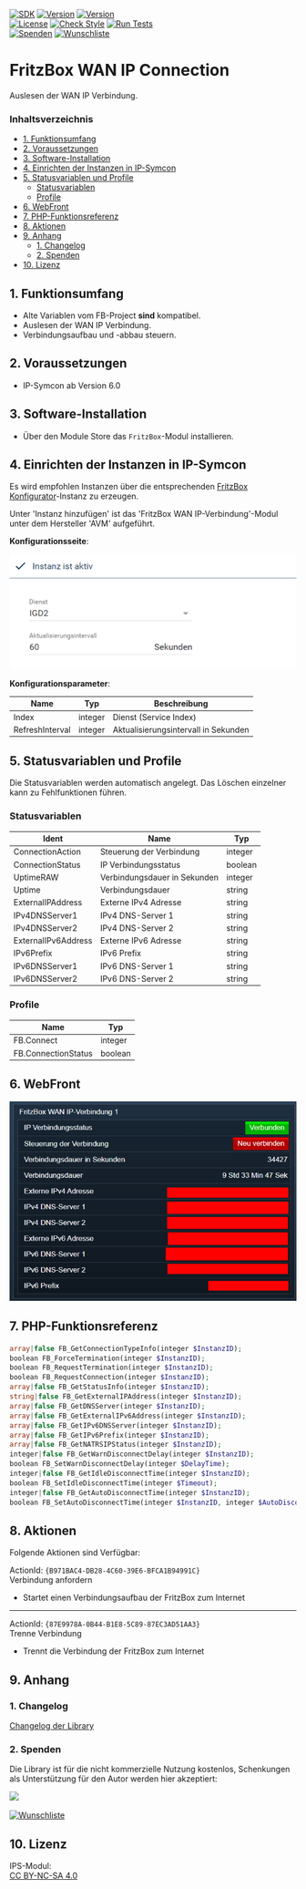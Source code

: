 [![SDK](https://img.shields.io/badge/Symcon-PHPModul-red.svg)](https://www.symcon.de/service/dokumentation/entwicklerbereich/sdk-tools/sdk-php/)
[![Version](https://img.shields.io/badge/Modul%20version-0.80-blue.svg)]()
[![Version](https://img.shields.io/badge/Symcon%20Version-6.0%20%3E-green.svg)](https://www.symcon.de/de/service/dokumentation/installation/migrationen/v60-v61-q1-2022/)  
[![License](https://img.shields.io/badge/License-CC%20BY--NC--SA%204.0-green.svg)](https://creativecommons.org/licenses/by-nc-sa/4.0/)
[![Check Style](https://github.com/Nall-chan/FritzBox/workflows/Check%20Style/badge.svg)](https://github.com/Nall-chan/FritzBox/actions) [![Run Tests](https://github.com/Nall-chan/FritzBox/workflows/Run%20Tests/badge.svg)](https://github.com/Nall-chan/FritzBox/actions)  
[![Spenden](https://www.paypalobjects.com/de_DE/DE/i/btn/btn_donate_SM.gif)](#2-spenden)
[![Wunschliste](https://img.shields.io/badge/Wunschliste-Amazon-ff69fb.svg)](#2-spenden)  

# FritzBox WAN IP Connection <!-- omit in toc -->
Auslesen der WAN IP Verbindung.  

### Inhaltsverzeichnis <!-- omit in toc -->

- [1. Funktionsumfang](#1-funktionsumfang)
- [2. Voraussetzungen](#2-voraussetzungen)
- [3. Software-Installation](#3-software-installation)
- [4. Einrichten der Instanzen in IP-Symcon](#4-einrichten-der-instanzen-in-ip-symcon)
- [5. Statusvariablen und Profile](#5-statusvariablen-und-profile)
  - [Statusvariablen](#statusvariablen)
  - [Profile](#profile)
- [6. WebFront](#6-webfront)
- [7. PHP-Funktionsreferenz](#7-php-funktionsreferenz)
- [8. Aktionen](#8-aktionen)
- [9. Anhang](#9-anhang)
  - [1. Changelog](#1-changelog)
  - [2. Spenden](#2-spenden)
- [10. Lizenz](#10-lizenz)

## 1. Funktionsumfang

* Alte Variablen vom FB-Project **sind** kompatibel.  
* Auslesen der WAN IP Verbindung.  
* Verbindungsaufbau und -abbau steuern.  

## 2. Voraussetzungen

- IP-Symcon ab Version 6.0

## 3. Software-Installation

* Über den Module Store das `FritzBox`-Modul installieren.


## 4. Einrichten der Instanzen in IP-Symcon

 Es wird empfohlen Instanzen über die entsprechenden [FritzBox Konfigurator](../FritzBox%20Configurator/README.md)-Instanz zu erzeugen.  
 
 Unter 'Instanz hinzufügen' ist das 'FritzBox WAN IP-Verbindung'-Modul unter dem Hersteller 'AVM' aufgeführt.

__Konfigurationsseite__:

![Config](imgs/config.png)  

__Konfigurationsparameter__:  

| Name            | Typ     | Beschreibung                         |
| --------------- | ------- | ------------------------------------ |
| Index           | integer | Dienst (Service Index)               |
| RefreshInterval | integer | Aktualisierungsintervall in Sekunden |

## 5. Statusvariablen und Profile

Die Statusvariablen werden automatisch angelegt. Das Löschen einzelner kann zu Fehlfunktionen führen.

### Statusvariablen

| Ident               | Name                         | Typ     |
| ------------------- | ---------------------------- | ------- |
| ConnectionAction    | Steuerung der Verbindung     | integer |
| ConnectionStatus    | IP Verbindungsstatus         | boolean |
| UptimeRAW           | Verbindungsdauer in Sekunden | integer |
| Uptime              | Verbindungsdauer             | string  |
| ExternalIPAddress   | Externe IPv4 Adresse         | string  |
| IPv4DNSServer1      | IPv4 DNS-Server 1            | string  |
| IPv4DNSServer2      | IPv4 DNS-Server 2            | string  |
| ExternalIPv6Address | Externe IPv6 Adresse         | string  |
| IPv6Prefix          | IPv6 Prefix                  | string  |
| IPv6DNSServer1      | IPv6 DNS-Server 1            | string  |
| IPv6DNSServer2      | IPv6 DNS-Server 2            | string  |

### Profile

| Name                | Typ     |
| ------------------- | ------- |
| FB.Connect          | integer |
| FB.ConnectionStatus | boolean |

## 6. WebFront

![WebFront](imgs/webfront.png)  

## 7. PHP-Funktionsreferenz

```php
array|false FB_GetConnectionTypeInfo(integer $InstanzID);
boolean FB_ForceTermination(integer $InstanzID);
boolean FB_RequestTermination(integer $InstanzID);
boolean FB_RequestConnection(integer $InstanzID);
array|false FB_GetStatusInfo(integer $InstanzID);
string|false FB_GetExternalIPAddress(integer $InstanzID);
array|false FB_GetDNSServer(integer $InstanzID);
array|false FB_GetExternalIPv6Address(integer $InstanzID);
array|false FB_GetIPv6DNSServer(integer $InstanzID);
array|false FB_GetIPv6Prefix(integer $InstanzID);
array|false FB_GetNATRSIPStatus(integer $InstanzID);
integer|false FB_GetWarnDisconnectDelay(integer $InstanzID);
boolean FB_SetWarnDisconnectDelay(integer $DelayTime);
integer|false FB_GetIdleDisconnectTime(integer $InstanzID);
boolean FB_SetIdleDisconnectTime(integer $Timeout);
integer|false FB_GetAutoDisconnectTime(integer $InstanzID);
boolean FB_SetAutoDisconnectTime(integer $InstanzID, integer $AutoDisconnectTime);
```

## 8. Aktionen

Folgende Aktionen sind Verfügbar:

ActionId: `{B971BAC4-DB28-4C60-39E6-BFCA1B94991C}`  
Verbindung anfordern  
- Startet einen Verbindungsaufbau der FritzBox zum Internet  

---  
 
ActionId: `{87E9978A-0B44-B1E8-5C89-87EC3AD51AA3}`  
Trenne Verbindung  
- Trennt die Verbindung der FritzBox zum Internet  

## 9. Anhang

### 1. Changelog

[Changelog der Library](../README.md#changelog)

### 2. Spenden

  Die Library ist für die nicht kommerzielle Nutzung kostenlos, Schenkungen als Unterstützung für den Autor werden hier akzeptiert:  

<a href="https://www.paypal.com/donate?hosted_button_id=G2SLW2MEMQZH2" target="_blank"><img src="https://www.paypalobjects.com/de_DE/DE/i/btn/btn_donate_LG.gif" border="0" /></a>  

[![Wunschliste](https://img.shields.io/badge/Wunschliste-Amazon-ff69fb.svg)](https://www.amazon.de/hz/wishlist/ls/YU4AI9AQT9F?ref_=wl_share) 

## 10. Lizenz

  IPS-Modul:  
  [CC BY-NC-SA 4.0](https://creativecommons.org/licenses/by-nc-sa/4.0/)  


